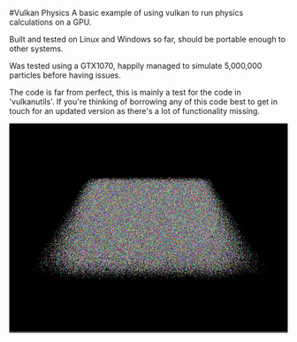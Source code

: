 #Vulkan Physics
A basic example of using vulkan to run physics calculations on a GPU.

Built and tested on Linux and Windows so far, should be portable enough to other systems.

Was tested using a GTX1070, happily managed to simulate 5,000,000 particles before having issues.

The code is far from perfect, this is mainly a test for the code in 'vulkanutils'.
If you're thinking of borrowing any of this code best to get in touch for an updated version as there's a lot of functionality missing.

![](screenshot.png) 